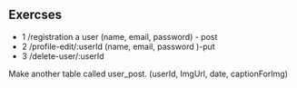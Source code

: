 ## Exercses
 - 1 /registration  a user (name, email, password) - post
 - 2 /profile-edit/:userId (name, email, password )-put
 - 3 /delete-user/:userId

Make another table called user_post. (userId, ImgUrl, date, captionForImg)